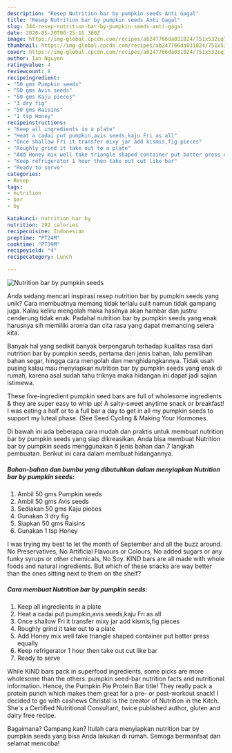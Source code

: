 ```yaml
---
description: "Resep Nutrition bar by pumpkin seeds Anti Gagal"
title: "Resep Nutrition bar by pumpkin seeds Anti Gagal"
slug: 344-resep-nutrition-bar-by-pumpkin-seeds-anti-gagal
date: 2020-05-20T00:25:15.360Z
image: https://img-global.cpcdn.com/recipes/ab247766da031024/751x532cq70/nutrition-bar-by-pumpkin-seeds-recipe-main-photo.jpg
thumbnail: https://img-global.cpcdn.com/recipes/ab247766da031024/751x532cq70/nutrition-bar-by-pumpkin-seeds-recipe-main-photo.jpg
cover: https://img-global.cpcdn.com/recipes/ab247766da031024/751x532cq70/nutrition-bar-by-pumpkin-seeds-recipe-main-photo.jpg
author: Ian Nguyen
ratingvalue: 4
reviewcount: 8
recipeingredient:
- "50 gms Pumpkin seeds"
- "50 gms Avis seeds"
- "50 gms Kaju pieces"
- "3 dry fig"
- "50 gms Raisins"
- "1 tsp Honey"
recipeinstructions:
- "Keep all ingredients in a plate"
- "Heat a cadai put pumpkin,avis seeds,kaju Fri as all"
- "Once shallow Fri it transfer mixy jar add kismis,fig pieces"
- "Roughly grind it take out to a plate"
- "Add Honey mix well take triangle shaped container put batter press equally"
- "Keep refrigerator 1 hour then take out cut like bar"
- "Ready to serve"
categories:
- Resep
tags:
- nutrition
- bar
- by

katakunci: nutrition bar by 
nutrition: 292 calories
recipecuisine: Indonesian
preptime: "PT24M"
cooktime: "PT39M"
recipeyield: "4"
recipecategory: Lunch

---
```



![Nutrition bar by pumpkin seeds](https://img-global.cpcdn.com/recipes/ab247766da031024/751x532cq70/nutrition-bar-by-pumpkin-seeds-recipe-main-photo.jpg)

Anda sedang mencari inspirasi resep nutrition bar by pumpkin seeds yang unik? Cara membuatnya memang tidak terlalu sulit namun tidak gampang juga. Kalau keliru mengolah maka hasilnya akan hambar dan justru cenderung tidak enak. Padahal nutrition bar by pumpkin seeds yang enak harusnya sih memiliki aroma dan cita rasa yang dapat memancing selera kita.

Banyak hal yang sedikit banyak berpengaruh terhadap kualitas rasa dari nutrition bar by pumpkin seeds, pertama dari jenis bahan, lalu pemilihan bahan segar, hingga cara mengolah dan menghidangkannya. Tidak usah pusing kalau mau menyiapkan nutrition bar by pumpkin seeds yang enak di rumah, karena asal sudah tahu triknya maka hidangan ini dapat jadi sajian istimewa.

These five-ingredient pumpkin seed bars are full of wholesome ingredients &amp; they are super easy to whip up! A salty-sweet anytime snack or breakfast! I was eating a half or to a full bar a day to get in all my pumpkin seeds to support my luteal phase. (See Seed Cycling &amp; Making Your Hormones.


Di bawah ini ada beberapa cara mudah dan praktis untuk membuat nutrition bar by pumpkin seeds yang siap dikreasikan. Anda bisa membuat Nutrition bar by pumpkin seeds menggunakan 6 jenis bahan dan 7 langkah pembuatan. Berikut ini cara dalam membuat hidangannya.

<!--inarticleads1-->

##### Bahan-bahan dan bumbu yang dibutuhkan dalam menyiapkan Nutrition bar by pumpkin seeds:

1. Ambil 50 gms Pumpkin seeds
1. Ambil 50 gms Avis seeds
1. Sediakan 50 gms Kaju pieces
1. Gunakan 3 dry fig
1. Siapkan 50 gms Raisins
1. Gunakan 1 tsp Honey


I was trying my best to let the month of September and all the buzz around. No Preservatives, No Artificial Flavours or Colours, No added sugars or any funky syrups or other chemicals, No Soy. KIND bars are all made with whole foods and natural ingredients. But which of these snacks are way better than the ones sitting next to them on the shelf? 

<!--inarticleads2-->

##### Cara membuat Nutrition bar by pumpkin seeds:

1. Keep all ingredients in a plate
1. Heat a cadai put pumpkin,avis seeds,kaju Fri as all
1. Once shallow Fri it transfer mixy jar add kismis,fig pieces
1. Roughly grind it take out to a plate
1. Add Honey mix well take triangle shaped container put batter press equally
1. Keep refrigerator 1 hour then take out cut like bar
1. Ready to serve


While KIND bars pack in superfood ingredients, some picks are more wholesome than the others. pumpkin seed-bar nutrition facts and nutritional information. Hence, the Pumpkin Pie Protein Bar title! They really pack a protein punch which makes them great for a pre- or post-workout snack! I decided to go with cashews Christal is the creator of Nutrition in the Kitch. She&#39;s a Certified Nutritional Consultant, twice published author, gluten and dairy free recipe. 

Bagaimana? Gampang kan? Itulah cara menyiapkan nutrition bar by pumpkin seeds yang bisa Anda lakukan di rumah. Semoga bermanfaat dan selamat mencoba!
